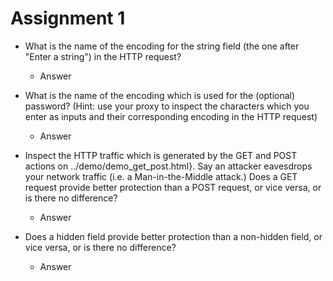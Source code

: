 # Assignment 1

* What is the name of the encoding for the string field (the one after "Enter a string") in the HTTP request?

	* Answer

* What is the name of the encoding which is used for the (optional) password? (Hint: use your proxy to inspect the characters which you enter as inputs and their corresponding encoding in the HTTP request)

	* Answer

* Inspect the HTTP traffic which is generated by the GET and POST actions on ../demo/demo_get_post.html}. Say an attacker eavesdrops your network traffic (i.e. a Man-in-the-Middle attack.) Does a GET request provide better protection than a POST request, or vice versa, or is there no difference?

	* Answer

* Does a hidden field provide better protection than a non-hidden field, or vice versa, or is there no difference?

	* Answer